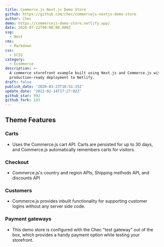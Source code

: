 ```yaml
---
title: Commerce.js Next.js Demo Store
github: https://github.com/chec/commercejs-nextjs-demo-store
author: Chec
demo: https://commercejs-demo-store.netlify.app/
date: 2020-07-22T00:00:00.000Z
ssg:
  - Next
cms:
  - Markdown
css:
  - SCSS
category:
  - Ecommerce
description: >-
  A commerce storefront example built using Next.js and Commerce.js with
  production-ready deployment to Netlify.
draft: false
publish_date: '2020-03-23T18:51:15Z'
update_date: '2022-02-14T17:27:02Z'
github_star: 992
github_fork: 183
---
```

## Theme Features

### Carts

- Uses the Commerce.js cart API. Carts are persisted for up to 30 days, and Commerce.js automatically remembers carts for visitors.

### Checkout

- Commerce.js's country and region APIs, Shipping methods API, and discounts API

### Customers

- Commerce.js provides inbuilt functionality for supporting customer logins without any server side code.

### Payment gateways

- This demo store is configured with the Chec "test gateway" out of the box, which provides a handy payment option while testing your storefront.
